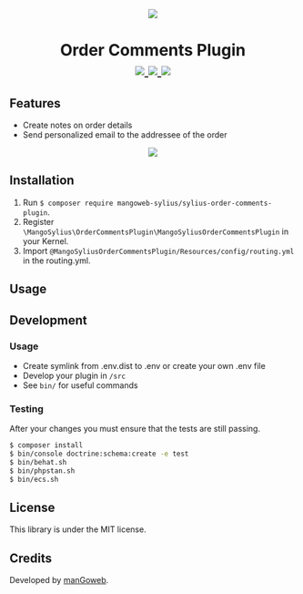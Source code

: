 <p align="center">
    <a href="https://www.mangoweb.cz/en/" target="_blank">
        <img src="https://avatars0.githubusercontent.com/u/38423357?s=200&v=4"/>
    </a>
</p>
<h1 align="center">
Order Comments Plugin
<br />
    <a href="https://packagist.org/packages/mangoweb-sylius/sylius-order-comments-plugin" title="License" target="_blank">
        <img src="https://img.shields.io/packagist/l/mangoweb-sylius/sylius-order-comments-plugin.svg" />
    </a>
    <a href="https://packagist.org/packages/mangoweb-sylius/sylius-order-comments-plugin" title="Version" target="_blank">
        <img src="https://img.shields.io/packagist/v/mangoweb-sylius/sylius-order-comments-plugin.svg" />
    </a>
    <a href="http://travis-ci.org/mangoweb-sylius/SyliusOrderCommentsPlugin" title="Build status" target="_blank">
        <img src="https://img.shields.io/travis/mangoweb-sylius/SyliusOrderCommentsPlugin/master.svg" />
    </a>
</h1>

## Features

* Create notes on order details
* Send personalized email to the addressee of the order

<p align="center">
	<img src="https://raw.githubusercontent.com/mangoweb-sylius/SyliusOrderCommentsPlugin/master/doc/admin.png"/>
</p>

## Installation

1. Run `$ composer require mangoweb-sylius/sylius-order-comments-plugin`.
2. Register `\MangoSylius\OrderCommentsPlugin\MangoSyliusOrderCommentsPlugin` in your Kernel.
4. Import `@MangoSyliusOrderCommentsPlugin/Resources/config/routing.yml` in the routing.yml.

## Usage

## Development

### Usage

- Create symlink from .env.dist to .env or create your own .env file
- Develop your plugin in `/src`
- See `bin/` for useful commands

### Testing

After your changes you must ensure that the tests are still passing.

```bash
$ composer install
$ bin/console doctrine:schema:create -e test
$ bin/behat.sh
$ bin/phpstan.sh
$ bin/ecs.sh
```

License
-------
This library is under the MIT license.

Credits
-------
Developed by [manGoweb](https://www.mangoweb.eu/).